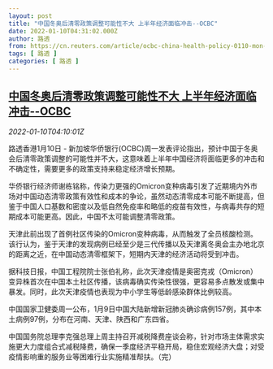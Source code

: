 ```yaml
---
layout: post
title: "中国冬奥后清零政策调整可能性不大 上半年经济面临冲击--OCBC"
date: 2022-01-10T04:31:02.000Z
author: 路透
from: https://cn.reuters.com/article/ocbc-china-health-policy-0110-mon-idCNKBS2JK06J
tags: [ 路透 ]
categories: [ 路透 ]
---
```

<!--1641789062000-->
[中国冬奥后清零政策调整可能性不大 上半年经济面临冲击--OCBC](https://cn.reuters.com/article/ocbc-china-health-policy-0110-mon-idCNKBS2JK06J)
------

<div>
<div><i>2022-01-10T04:10:01Z</i></div><p>路透香港1月10日 - 新加坡华侨银行(OCBC)周一发表评论指出，预计中国于冬奥会后清零政策调整的可能性并不大，这意味着上半年中国经济将面临更多的冲击和不确定性，需要更多的政策支持来稳定经济增长预期。</p><p>华侨银行经济师谢栋铭称，传染力更强的Omicron变种病毒引发了近期境内外市场对中国动态清零政策有效性和成本的争论，虽然动态清零成本可能不断提高，但鉴于中国人口基数和密度以及低自然免疫率和略低的疫苗有效性，与病毒共存的短期成本可能更高。因此，中国不太可能调整清零政策。</p><p>天津此前出现了首例社区传染的Omicron变种病毒，从而触发了全员核酸检测。该行认为，鉴于天津的发现病例已经至少是三代传播以及天津离冬奥会主办地北京的距离之近，在中国动态清零框架下，短期内天津的经济活动将受到冲击。</p><p>据科技日报，中国工程院院士张伯礼称，此次天津疫情是奥密克戎（Omicron）变异株首次在中国本土社区传播，该病毒确实传染性很强，更容易多点散发或集中暴发。同时，此次天津疫情也表现为中小学生等低龄感染群体比例较高。</p><p>中国国家卫健委周一公布，1月9日中国大陆新增新冠肺炎确诊病例157例，其中本土病例97例，分布在河南、天津、陕西和广东四省。</p><p>中国国务院总理李克强总理上周主持召开减税降费座谈会称，针对市场主体需求实施更大力度组合式减税降费，确保一季度经济平稳开局，稳住宏观经济大盘；对受疫情影响重的服务业等困难行业实施精准帮扶。（完）</p>
</div>
